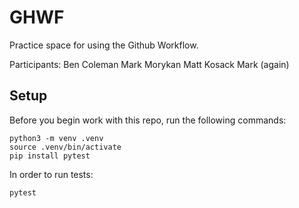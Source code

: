 
# GHWF

Practice space for using the Github Workflow.

Participants:
Ben Coleman
Mark Morykan
Matt Kosack
Mark (again)

## Setup

Before you begin work with this repo, run the following commands:

```
python3 -m venv .venv
source .venv/bin/activate
pip install pytest
```

In order to run tests:
```
pytest
```
